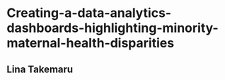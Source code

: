 # Creating-a-data-analytics-dashboards-highlighting-minority-maternal-health-disparities

## Lina Takemaru
